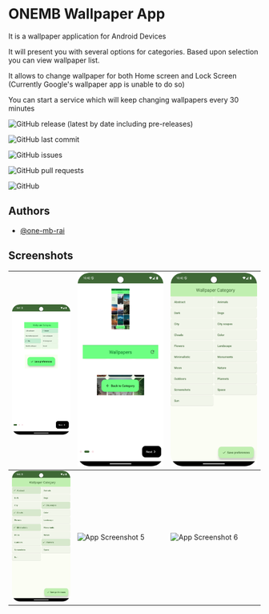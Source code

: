 
# ONEMB Wallpaper App

It is a wallpaper application for Android Devices

It will present you with several options for categories. Based upon selection you can view wallpaper list.

It allows to change wallpaper for both Home screen and Lock Screen (Currently Google's wallpaper app is unable to do so)

You can start a service which will keep changing wallpapers every 30 minutes

![GitHub release (latest by date including pre-releases)](https://img.shields.io/github/v/release/one-mb-rai/ONEMBWallpapers?include_prereleases)

![GitHub last commit](https://img.shields.io/github/last-commit/one-mb-rai/ONEMBWallpapers)

![GitHub issues](https://img.shields.io/github/issues-raw/one-mb-rai/ONEMBWallpapers)

![GitHub pull requests](https://img.shields.io/github/issues-pr/one-mb-rai/ONEMBWallpapers)

![GitHub](https://img.shields.io/github/license/one-mb-rai/ONEMBWallpapers)


## Authors

- [@one-mb-rai](https://github.com/one-mb-rai)

## Screenshots

| ![App Screenshot 1](https://raw.githubusercontent.com/one-mb-rai/ONEMBWallpapers/main/fastlane/metadata/android/en-US/images/phoneScreenshots/1.png) | ![App Screenshot 2](https://raw.githubusercontent.com/one-mb-rai/ONEMBWallpapers/main/fastlane/metadata/android/en-US/images/phoneScreenshots/2.png) | ![App Screenshot 3](https://raw.githubusercontent.com/one-mb-rai/ONEMBWallpapers/main/fastlane/metadata/android/en-US/images/phoneScreenshots/3.png) |
|---|---|---|
| ![App Screenshot 4](https://raw.githubusercontent.com/one-mb-rai/ONEMBWallpapers/main/fastlane/metadata/android/en-US/images/phoneScreenshots/4.png) | ![App Screenshot 5](https://raw.githubusercontent.com/one-mb-rai/ONEMBWallpapers/main/fastlane/metadata/android/en-US/images/phoneScreenshots/5.png) | ![App Screenshot 6](https://raw.githubusercontent.com/one-mb-rai/ONEMBWallpapers/main/fastlane/metadata/android/en-US/images/phoneScreenshots/6.png) |

